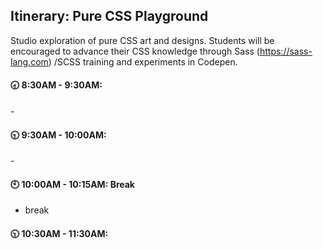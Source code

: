 ## Itinerary: Pure CSS Playground

Studio exploration of pure CSS art and designs. Students will be encouraged to advance their CSS knowledge through Sass (https://sass-lang.com) /SCSS training and experiments in Codepen. 



#### :clock830: 8:30AM - 9:30AM: 

\- 

#### :clock930: 9:30AM - 10:00AM: 

\- 

#### :clock10: 10:00AM - 10:15AM: Break

- break

#### :clock1030: 10:30AM - 11:30AM: 

